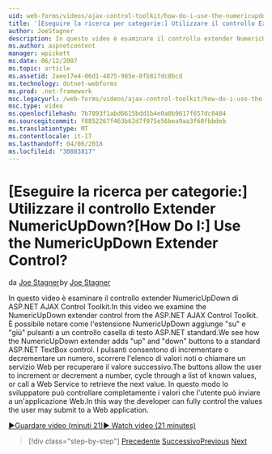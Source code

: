 ```yaml
---
uid: web-forms/videos/ajax-control-toolkit/how-do-i-use-the-numericupdown-extender-control
title: '[Eseguire la ricerca per categorie:] Utilizzare il controllo Extender NumericUpDown? | Microsoft Docs'
author: JoeStagner
description: In questo video è esaminare il controllo extender NumericUpDown di ASP.NET AJAX Control Toolkit. Viene illustrato come il programma di estensione NumericUpDown aggiunge 'su' e 'giù'...
ms.author: aspnetcontent
manager: wpickett
ms.date: 06/12/2007
ms.topic: article
ms.assetid: 2aee17e4-06d1-4875-985e-8fb817dc8bcd
ms.technology: dotnet-webforms
ms.prod: .net-framework
msc.legacyurl: /web-forms/videos/ajax-control-toolkit/how-do-i-use-the-numericupdown-extender-control
msc.type: video
ms.openlocfilehash: 7b7893f1abd6615bdd1b4e0a0b9617f657dc0484
ms.sourcegitcommit: f8852267f463b62d7f975e56bea9aa3f68fbbdeb
ms.translationtype: MT
ms.contentlocale: it-IT
ms.lasthandoff: 04/06/2018
ms.locfileid: "30883817"
---
```

<a name="how-do-i-use-the-numericupdown-extender-control"></a><span data-ttu-id="dd9f2-105">[Eseguire la ricerca per categorie:] Utilizzare il controllo Extender NumericUpDown?</span><span class="sxs-lookup"><span data-stu-id="dd9f2-105">[How Do I:] Use the NumericUpDown Extender Control?</span></span>
====================
<span data-ttu-id="dd9f2-106">da [Joe Stagner](https://github.com/JoeStagner)</span><span class="sxs-lookup"><span data-stu-id="dd9f2-106">by [Joe Stagner](https://github.com/JoeStagner)</span></span>

<span data-ttu-id="dd9f2-107">In questo video è esaminare il controllo extender NumericUpDown di ASP.NET AJAX Control Toolkit.</span><span class="sxs-lookup"><span data-stu-id="dd9f2-107">In this video we examine the NumericUpDown extender control from the ASP.NET AJAX Control Toolkit.</span></span> <span data-ttu-id="dd9f2-108">È possibile notare come l'estensione NumericUpDown aggiunge "su" e "giù" pulsanti a un controllo casella di testo ASP.NET standard.</span><span class="sxs-lookup"><span data-stu-id="dd9f2-108">We see how the NumericUpDown extender adds "up" and "down" buttons to a standard ASP.NET TextBox control.</span></span> <span data-ttu-id="dd9f2-109">I pulsanti consentono di incrementare o decrementare un numero, scorrere l'elenco di valori noti o chiamare un servizio Web per recuperare il valore successivo.</span><span class="sxs-lookup"><span data-stu-id="dd9f2-109">The buttons allow the user to increment or decrement a number, cycle through a list of known values, or call a Web Service to retrieve the next value.</span></span> <span data-ttu-id="dd9f2-110">In questo modo lo sviluppatore può controllare completamente i valori che l'utente può inviare a un'applicazione Web.</span><span class="sxs-lookup"><span data-stu-id="dd9f2-110">In this way the developer can fully control the values the user may submit to a Web application.</span></span>

[<span data-ttu-id="dd9f2-111">&#9654;Guardare video (minuti 21)</span><span class="sxs-lookup"><span data-stu-id="dd9f2-111">&#9654; Watch video (21 minutes)</span></span>](https://channel9.msdn.com/Blogs/ASP-NET-Site-Videos/how-do-i-use-the-numericupdown-extender-control)

> [!div class="step-by-step"]
> <span data-ttu-id="dd9f2-112">[Precedente](how-do-i-use-the-pagingbulletedlist-extender-control.md)
> [Successivo](how-do-i-use-the-aspnet-ajax-validatorcallout-extender.md)</span><span class="sxs-lookup"><span data-stu-id="dd9f2-112">[Previous](how-do-i-use-the-pagingbulletedlist-extender-control.md)
[Next](how-do-i-use-the-aspnet-ajax-validatorcallout-extender.md)</span></span>
